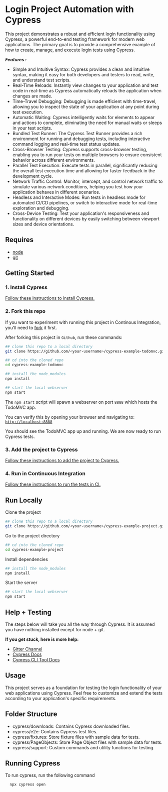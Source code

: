 
# Login Project Automation with Cypress

This project demonstrates a robust and efficient login functionality using Cypress, a powerful end-to-end testing framework for modern web applications. The primary goal is to provide a comprehensive example of how to create, manage, and execute login tests using Cypress.

***Features :***
* Simple and Intuitive Syntax: Cypress provides a clean and intuitive syntax, making it easy for both developers and testers to read, write, and understand test scripts.
* Real-Time Reloads: Instantly view changes to your application and test code in real-time as Cypress automatically reloads the application when changes are made.
* Time-Travel Debugging: Debugging is made efficient with time-travel, allowing you to inspect the state of your application at any point during test execution.
* Automatic Waiting: Cypress intelligently waits for elements to appear and actions to complete, eliminating the need for manual waits or sleeps in your test scripts.
* Bundled Test Runner: The Cypress Test Runner provides a rich environment for running and debugging tests, including interactive command logging and real-time test status updates.
* Cross-Browser Testing: Cypress supports cross-browser testing, enabling you to run your tests on multiple browsers to ensure consistent behavior across different environments.
* Parallel Test Execution: Execute tests in parallel, significantly reducing the overall test execution time and allowing for faster feedback in the development cycle.
* Network Traffic Control: Monitor, intercept, and control network traffic to simulate various network conditions, helping you test how your application behaves in different scenarios.
* Headless and Interactive Modes: Run tests in headless mode for automated CI/CD pipelines, or switch to interactive mode for real-time exploration and debugging.
* Cross-Device Testing: Test your application's responsiveness and functionality on different devices by easily switching between viewport sizes and device orientations.
## Requires
* [node](https://nodejs.org/en/)
* [git](https://git-scm.com/)
    
## Getting Started ##

### 1. Install Cypress

[Follow these instructions to install Cypress.](https://on.cypress.io/guides/installing-and-running#section-installing)

### 2. Fork this repo

If you want to experiment with running this project in Continous Integration, you'll need to [fork](https://github.com/cypress-io/cypress-example-todomvc#fork-destination-box) it first.

After forking this project in `Github`, run these commands:

```bash
## clone this repo to a local directory
git clone https://github.com/<your-username>/cypress-example-todomvc.git

## cd into the cloned repo
cd cypress-example-todomvc

## install the node_modules
npm install

## start the local webserver
npm start
```

The `npm start` script will spawn a webserver on port `8888` which hosts the TodoMVC app.

You can verify this by opening your browser and navigating to: [`http://localhost:8888`](http://localhost:8888)

You should see the TodoMVC app up and running. We are now ready to run Cypress tests.

### 3. Add the project to Cypress

[Follow these instructions to add the project to Cypress.](https://on.cypress.io/guides/getting-started/installing-cypress#Installing)

### 4. Run in Continuous Integration

[Follow these instructions to run the tests in CI.](https://on.cypress.io/guides/continuous-integration#section-running-in-ci)

## Run Locally

Clone the project

```bash
## clone this repo to a local directory
git clone https://github.com/<your-username>/cypress-example-project.git
```

Go to the project directory

```bash
## cd into the cloned repo
cd cypress-example-project
```

Install dependencies

```bash
## install the node_modules
npm install
```

Start the server

```bash
## start the local webserver
npm start
```

## Help + Testing

The steps below will take you all the way through Cypress. It is assumed you have nothing installed except for node + git.

**If you get stuck, here is more help:**

* [Gitter Channel](https://gitter.im/cypress-io/cypress)
* [Cypress Docs](https://on.cypress.io)
* [Cypress CLI Tool Docs](https://github.com/cypress-io/cypress-cli)
## Usage ##

This project serves as a foundation for testing the login functionality of your web applications using Cypress. Feel free to customize and extend the tests according to your application's specific requirements.

## Folder Structure ##
* cypress/downloads: Contains Cypress downloaded files.
* cypress/e2e: Contains Cypress test files.
* cypress/fixtures: Store fixture files with sample data for tests.
* cypress/PageObjects: Store Page Object files with sample data for tests.
* cypress/support: Custom commands and utility functions for testing.


## Running Cypress

To run cypress, run the following command

```bash
  npx cypress open
```

